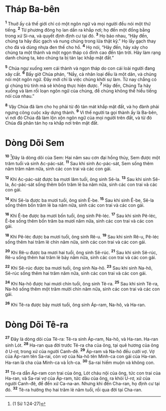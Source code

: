 # Tháp Ba-bên
<sup><b>1</b></sup> Thuở ấy cả thế giới chỉ có một ngôn ngữ và mọi người đều nói một thứ tiếng. <sup><b>2</b></sup> Từ phương đông họ lan dần ra khắp nơi; họ đến một đồng bằng trong xứ Si-na, và quyết định định cư tại đó. <sup><b>3</b></sup> Họ bảo nhau, “Hãy đến, chúng ta hãy đúc gạch và nung chúng trong lửa thật kỹ.” Họ lấy gạch thay cho đá và dùng nhựa đen thế cho hồ. <sup><b>4</b></sup> Họ nói, “Hãy đến, hãy xây cho chúng ta một thành và một ngọn tháp có đỉnh cao đến tận trời. Hãy làm rạng danh chúng ta, kẻo chúng ta bị tản lạc khắp mặt đất.”

<sup><b>5</b></sup> Chúa ngự xuống xem cái thành và ngọn tháp do con cái loài người đang xây cất. <sup><b>6</b></sup> Bấy giờ Chúa phán, “Nầy, cả nhân loại đều là một dân, và chúng nói một ngôn ngữ. Ðây mới chỉ là việc chúng khởi sự làm. Từ nay chẳng có gì chúng trù tính mà sẽ không thực hiện được. <sup><b>7</b></sup> Hãy đến, Chúng Ta hãy xuống và làm rối loạn ngôn ngữ của chúng, để chúng không thể hiểu tiếng nói của nhau.”

<sup><b>8</b></sup> Vậy Chúa đã làm cho họ phải từ đó tản mát khắp mặt đất, và họ đành phải ngưng công cuộc xây dựng thành. <sup><b>9</b></sup> Vì thế người ta gọi thành ấy là Ba-bên, vì nơi đó Chúa đã làm lộn xộn ngôn ngữ của mọi người trên đất, và từ đó Chúa đã phân tán họ ra khắp nơi trên mặt đất.

# Dòng Dõi Sem
<sup><b>10</b></sup> [^1@-c9e61883-3ecc-4772-8f5c-01ee5565c66e]Ðây là dòng dõi của Sem: Hai năm sau cơn đại hồng thủy, Sem được một trăm tuổi và sinh Ạc-pác-sát. <sup><b>11</b></sup> Sau khi sinh Ạc-pác-sát, Sem sống thêm năm trăm năm nữa, sinh các con trai và các con gái.

<sup><b>12</b></sup> Khi Ạc-pác-sát được ba mươi lăm tuổi, ông sinh Sê-la. <sup><b>13</b></sup> Sau khi sinh Sê-la, Ạc-pác-sát sống thêm bốn trăm lẻ ba năm nữa, sinh các con trai và các con gái.

<sup><b>14</b></sup> Khi Sê-la được ba mươi tuổi, ông sinh Ê-be. <sup><b>15</b></sup> Sau khi sinh Ê-be, Sê-la sống thêm bốn trăm lẻ ba năm nữa, sinh các con trai và các con gái.

<sup><b>16</b></sup> Khi Ê-be được ba mươi bốn tuổi, ông sinh Pê-léc. <sup><b>17</b></sup> Sau khi sinh Pê-léc, Ê-be sống thêm bốn trăm ba mươi năm nữa, sinh các con trai và các con gái.

<sup><b>18</b></sup> Khi Pê-léc được ba mươi tuổi, ông sinh Rê-u. <sup><b>19</b></sup> Sau khi sinh Rê-u, Pê-léc sống thêm hai trăm lẻ chín năm nữa, sinh các con trai và các con gái.

<sup><b>20</b></sup> Khi Rê-u được ba mươi hai tuổi, ông sinh Sê-rúc. <sup><b>21</b></sup> Sau khi sinh Sê-rúc, Rê-u sống thêm hai trăm lẻ bảy năm nữa, sinh các con trai và các con gái.

<sup><b>22</b></sup> Khi Sê-rúc được ba mươi tuổi, ông sinh Na-hô. <sup><b>23</b></sup> Sau khi sinh Na-hô, Sê-rúc sống thêm hai trăm năm nữa, sinh các con trai và các con gái.

<sup><b>24</b></sup> Khi Na-hô được hai mươi chín tuổi, ông sinh Tê-ra. <sup><b>25</b></sup> Sau khi sinh Tê-ra, Na-hô sống thêm một trăm mười chín năm nữa, sinh các con trai và các con gái.

<sup><b>26</b></sup> Khi Tê-ra được bảy mươi tuổi, ông sinh Áp-ram, Na-hô, và Ha-ran.

# Dòng Dõi Tê-ra
<sup><b>27</b></sup> Ðây là dòng dõi của Tê-ra: Tê-ra sinh Áp-ram, Na-hô, và Ha-ran. Ha-ran sinh Lót. <sup><b>28</b></sup> Ha-ran qua đời trước Tê-ra cha của ông, tại quê hương của ông ở U-rơ, trong xứ của người Canh-đê. <sup><b>29</b></sup> Áp-ram và Na-hô đều cưới vợ. Vợ của Áp-ram tên Sa-rai, còn vợ của Na-hô tên Minh-ca con gái của Ha-ran. Ha-ran là cha của Minh-ca và Ích-ca. <sup><b>30</b></sup> Sa-rai hiếm muộn và không con.

<sup><b>31</b></sup> Tê-ra dẫn Áp-ram con trai của ông, Lót cháu nội của ông, tức con trai của Ha-ran, và Sa-rai vợ của Áp-ram, tức dâu của ông, ra khỏi U-rơ, xứ của người Canh-đê, để đến xứ Ca-na-an. Nhưng khi đến Cha-ran, họ định cư tại đó. <sup><b>32</b></sup> Tê-ra hưởng thọ hai trăm lẻ năm tuổi, rồi qua đời tại Cha-ran.

[^1@-c9e61883-3ecc-4772-8f5c-01ee5565c66e]: (1 Sử 1:24-27)